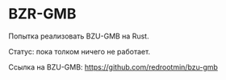 # BZR-GMB

Попытка реализовать BZU-GMB на Rust.

Статус: пока толком ничего не работает.

Ссылка на BZU-GMB: https://github.com/redrootmin/bzu-gmb
